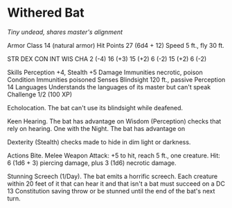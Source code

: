 # Withered Bat
*Tiny undead, shares master's alignment*

Armor Class 14 (natural armor)
Hit Points 27 (6d4 + 12)
Speed 5 ft., fly 30 ft.

STR DEX CON INT WIS CHA
2 (-4) 16 (+3) 15 (+2) 6 (-2) 15 (+2) 6 (-2)

Skills Perception +4, Stealth +5
Damage Immunities necrotic, poison
Condition Immunities poisoned
Senses Blindsight 120 ft., passive Perception 14
Languages Understands the languages of its master but can't speak
Challenge 1/2 (100 XP)

Echolocation. The bat can't use its blindsight while deafened.

Keen Hearing. The bat has advantage on Wisdom (Perception) checks that rely on hearing. One with the Night. The bat has advantage on

Dexterity (Stealth) checks made to hide in dim light or darkness.

Actions
Bite. Melee Weapon Attack: +5 to hit, reach 5 ft., one creature. Hit: 6 (1d6 + 3) piercing damage, plus 3 (1d6) necrotic damage.

Stunning Screech (1/Day). The bat emits a horrific screech. Each creature within 20 feet of it that can hear it and that isn't a bat must succeed on a DC 13 Constitution saving throw or be stunned until the end of the bat's next turn.
